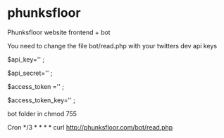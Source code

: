 # phunksfloor
Phunksfloor website frontend + bot 


You need to change the file bot/read.php with your twitters dev api keys 

$api_key='' ; 

$api_secret='' ;

$access_token ='' ;


$access_token_key='' ;

bot folder in chmod 755


Cron */3 * * * * curl http://phunksfloor.com/bot/read.php 
